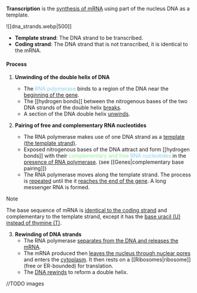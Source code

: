**Transcription** is the <u>synthesis of mRNA</u> using part of the nucleus DNA as a template.

![[dna_strands.webp|500]]
- **Template strand**: The DNA strand to be transcribed.
- **Coding strand**: The DNA strand that is not transcribed, it is identical to the mRNA.

#### Process
1. **Unwinding of the double helix of DNA**
	- The <span style="color:skyblue">RNA polymerase</span> binds to a region of the DNA near the <u>beginning of the gene</u>.
	- The [[hydrogen bonds]] between the nitrogenous bases of the two DNA strands of the double helix <u>breaks</u>.
	- A section of the DNA double helix <u>unwinds</u>.

2. **Pairing of free and complementary RNA nucleotides**
	- The RNA polymerase makes use of one DNA strand as a <u>template (the template strand)</u>.
	- Exposed nitrogenous bases of the DNA attract and form [[hydrogen bonds]] with their <span style="color: lightgreen">complementary and free</span> <span style="color: skyblue">RNA nucleotides</span> in the <u>presence of RNA polymerase</u>. (see [[Genes|complementary base pairing]])
	- The RNA polymerase moves along the template strand. The process is <u>repeated</u> until the it <u>reaches the end of the gene</u>. A long messenger RNA is formed.

> [!note]
> The base sequence of mRNA is <u>identical to the coding strand</u> and complementary to the template strand, except it has the <u>base uracil (U) instead of thymine (T)</u>.

3. **Rewinding of DNA strands**
	- The RNA polymerase <u>separates from the DNA and releases the mRNA</u>.
	- The mRNA produced then <u>leaves the nucleus through nuclear pores</u> and enters the <u>cytoplasm</u>. It then rests on a [[Ribosomes|ribosome]] (free or ER-bounded) for translation.
	- The <u>DNA rewinds</u> to reform a double helix.

//TODO images
